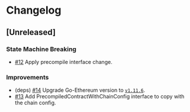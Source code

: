 # Changelog

## [Unreleased]

### State Machine Breaking

- [#12](https://github.com/crypto-org-chain/go-ethereum/pull/12) Apply precompile interface change.

### Improvements

- (deps) [#14](https://github.com/crypto-org-chain/go-ethereum/pull/14) Upgrade Go-Ethereum version to [`v1.11.6`](https://github.com/ethereum/go-ethereum/releases/tag/v1.11.6).
- [#13](https://github.com/crypto-org-chain/go-ethereum/pull/13) Add PrecompiledContractWithChainConfig interface to copy with the chain config.
